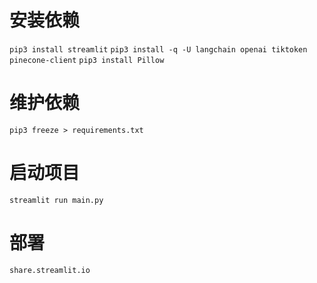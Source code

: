 # 安装依赖
`pip3 install streamlit`
`pip3 install -q -U langchain openai tiktoken pinecone-client`
`pip3 install Pillow`

# 维护依赖
`pip3 freeze > requirements.txt`

# 启动项目
`streamlit run main.py`

# 部署
`share.streamlit.io`
